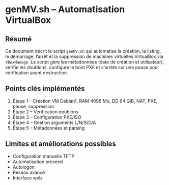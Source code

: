# genMV.sh – Automatisation VirtualBox


## Résumé
Ce document décrit le script `genMV.sh` qui automatise la création, le listing, le démarrage, l’arrêt et la suppression de machines virtuelles VirtualBox via `VBoxManage`. Le script gère les métadonnées (date de création et utilisateur), vérifie les doublons, configure le boot PXE et s’arrête sur une pause pour vérification avant destruction.



## Points clés implémentés
1. Étape 1 – Création VM Debian1, RAM 4096 Mo, DD 64 GiB, NAT, PXE, pause, suppression  
2. Étape 2 – Vérification doublons  
3. Étape 3 – Configuration PXE/ISO  
4. Étape 4 – Gestion arguments L/N/S/D/A  
5. Étape 5 – Métadonnées et parsing

## Limites et améliorations possibles
- Configuration manuelle TFTP  
- Automatisation preseed  
- Autologon  
- Réseau avancé  
- Interface web  

